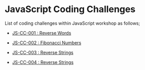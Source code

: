 # JavaScript Coding Challenges

List of coding challenges within JavaScript workshop as follows;

- [JS-CC-001 : Reverse Words](./CC-01/README.md)

- [JS-CC-002 : Fibonacci Numbers](./CC-02/README.pdf)

- [JS-CC-003 : Reverse Strings](./CC-03/README.md)

- [JS-CC-004 : Reverse Strings](./CC-04/README.md)

